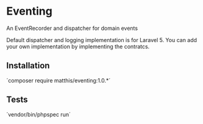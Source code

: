 # Eventing
An EventRecorder and dispatcher for domain events

Default dispatcher and logging implementation is for Laravel 5.
You can add your own implementation by implementing the contratcs.

## Installation
´composer require matthis/eventing:1.0.*´

## Tests
´vendor/bin/phpspec run´